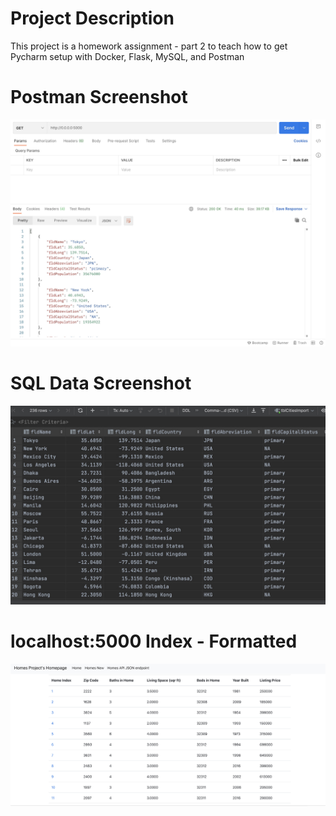 # Project Description
This project is a homework assignment - part 2 to teach how to get Pycharm setup with Docker, Flask, MySQL, and Postman
# Postman Screenshot
![postman request output](screenshots/Postman.jpeg)

# SQL Data Screenshot
![MySQL data](screenshots/Query.jpeg)

# localhost:5000 Index - Formatted
![pychartm data query](screenshots/Web.jpeg)
